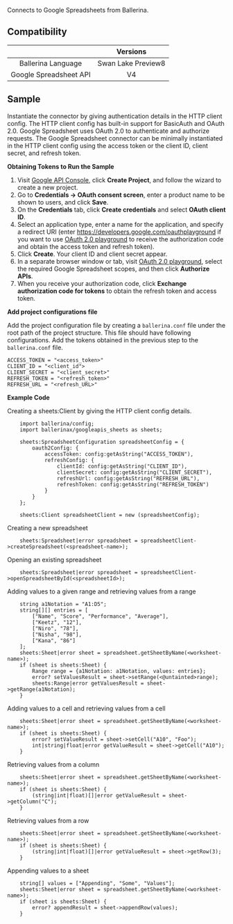 Connects to Google Spreadsheets from Ballerina.


## Compatibility

|                             |       Versions              |
|:---------------------------:|:---------------------------:|
| Ballerina Language          |     Swan Lake Preview8      |
| Google Spreadsheet API      |             V4              |

## Sample

Instantiate the connector by giving authentication details in the HTTP client config. The HTTP client config has built-in support for BasicAuth and OAuth 2.0. Google Spreadsheet uses OAuth 2.0 to authenticate and authorize requests. The Google Spreadsheet connector can be minimally instantiated in the HTTP client config using the access token or the client ID, client secret, and refresh token.

**Obtaining Tokens to Run the Sample**

1. Visit [Google API Console](https://console.developers.google.com), click **Create Project**, and follow the wizard to create a new project.
2. Go to **Credentials -> OAuth consent screen**, enter a product name to be shown to users, and click **Save**.
3. On the **Credentials** tab, click **Create credentials** and select **OAuth client ID**. 
4. Select an application type, enter a name for the application, and specify a redirect URI (enter https://developers.google.com/oauthplayground if you want to use 
[OAuth 2.0 playground](https://developers.google.com/oauthplayground) to receive the authorization code and obtain the 
access token and refresh token). 
5. Click **Create**. Your client ID and client secret appear. 
6. In a separate browser window or tab, visit [OAuth 2.0 playground](https://developers.google.com/oauthplayground), select the required Google Spreadsheet scopes, and then click **Authorize APIs**.
7. When you receive your authorization code, click **Exchange authorization code for tokens** to obtain the refresh token and access token. 

**Add project configurations file**

Add the project configuration file by creating a `ballerina.conf` file under the root path of the project structure.
This file should have following configurations. Add the tokens obtained in the previous step to the `ballerina.conf` file.

```
ACCESS_TOKEN = "<access_token>"
CLIENT_ID = "<client_id">
CLIENT_SECRET = "<client_secret>"
REFRESH_TOKEN = "<refresh_token>"
REFRESH_URL = "<refresh_URL>"
```

**Example Code**

Creating a sheets:Client by giving the HTTP client config details. 
```ballerina
    import ballerina/config;   
    import ballerinax/googleapis_sheets as sheets;
   
    sheets:SpreadsheetConfiguration spreadsheetConfig = {
        oauth2Config: {
            accessToken: config:getAsString("ACCESS_TOKEN"),
            refreshConfig: {
                clientId: config:getAsString("CLIENT_ID"),
                clientSecret: config:getAsString("CLIENT_SECRET"),
                refreshUrl: config:getAsString("REFRESH_URL"),
                refreshToken: config:getAsString("REFRESH_TOKEN")
            }
        }
    };
   
    sheets:Client spreadsheetClient = new (spreadsheetConfig);
```

Creating a new spreadsheet
```ballerina
    sheets:Spreadsheet|error spreadsheet = spreadsheetClient->createSpreadsheet(<spreadsheet-name>);
```

Opening an existing spreadsheet 
```ballerina
    sheets:Spreadsheet|error spreadsheet = spreadsheetClient->openSpreadsheetById(<spreadsheetId>);
```

Adding values to a given range and retrieving values from a range
```ballerina
    string a1Notation = "A1:D5";
    string[][] entries = [
        ["Name", "Score", "Performance", "Average"],
        ["Keetz", "12"],
        ["Niro", "78"],
        ["Nisha", "98"],
        ["Kana", "86"]
    ];
    sheets:Sheet|error sheet = spreadsheet.getSheetByName(<worksheet-name>);
    if (sheet is sheets:Sheet) {
        Range range = {a1Notation: a1Notation, values: entries};
        error? setValuesResult = sheet->setRange(<@untainted>range);
        sheets:Range|error getValuesResult = sheet->getRange(a1Notation);
    } 
```

Adding values to a cell and retrieving values from a cell
```ballerina
    sheets:Sheet|error sheet = spreadsheet.getSheetByName(<worksheet-name>);
    if (sheet is sheets:Sheet) {
        error? setValueResult = sheet->setCell("A10", "Foo");
        int|string|float|error getValueResult = sheet->getCell("A10");
    }
```

Retrieving values from a column
```ballerina
    sheets:Sheet|error sheet = spreadsheet.getSheetByName(<worksheet-name>);
    if (sheet is sheets:Sheet) {
        (string|int|float)[]|error getValueResult = sheet->getColumn("C");
    }
```

Retrieving values from a row
```ballerina
    sheets:Sheet|error sheet = spreadsheet.getSheetByName(<worksheet-name>);
    if (sheet is sheets:Sheet) {
        (string|int|float)[]|error getValueResult = sheet->getRow(3);
    }
```

Appending values to a sheet
```ballerina
    string[] values = ["Appending", "Some", "Values"];
    sheets:Sheet|error sheet = spreadsheet.getSheetByName(<worksheet-name>);
    if (sheet is sheets:Sheet) {
        error? appendResult = sheet->appendRow(values);
    }
```

